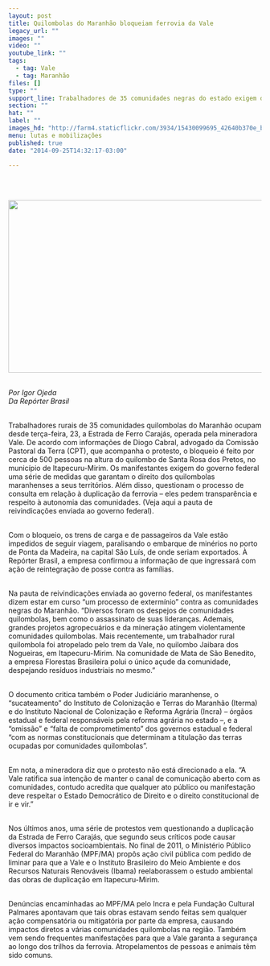 ```yaml
---
layout: post
title: Quilombolas do Maranhão bloqueiam ferrovia da Vale
legacy_url: ""
images: ""
video: ""
youtube_link: ""
tags:
  - tag: Vale
  - tag: Maranhão
files: []
type: ""
support_line: Trabalhadores de 35 comunidades negras do estado exigem do governo federal medidas que garantam o direito sobre seus territórios.
section: ""
hat: ""
label: ""
images_hd: "http://farm4.staticflickr.com/3934/15430099695_42640b370e_b.jpg"
menu: lutas e mobilizações
published: true
date: "2014-09-25T14:32:17-03:00"

---
```

<p><br />
&nbsp;</p>

<p><img alt="" height="343" src="http://farm4.staticflickr.com/3934/15430099695_42640b370e_b.jpg" width="580" /></p>

<p><br />
<em>Por Igor Ojeda<br />
Da Rep&oacute;rter Brasil</em></p>

<p><br />
Trabalhadores rurais de 35 comunidades quilombolas do Maranh&atilde;o ocupam desde ter&ccedil;a-feira, 23, a Estrada de Ferro Caraj&aacute;s, operada pela mineradora Vale. De acordo com informa&ccedil;&otilde;es de Diogo Cabral, advogado da Comiss&atilde;o Pastoral da Terra (CPT), que acompanha o protesto, o bloqueio &eacute; feito por cerca de 500 pessoas na altura do quilombo de Santa Rosa dos Pretos, no munic&iacute;pio de Itapecuru-Mirim. Os manifestantes exigem do governo federal uma s&eacute;rie de medidas que garantam o direito dos quilombolas maranhenses a seus territ&oacute;rios. Al&eacute;m disso, questionam o processo de consulta em rela&ccedil;&atilde;o &agrave; duplica&ccedil;&atilde;o da ferrovia &ndash; eles pedem transpar&ecirc;ncia e respeito &agrave; autonomia das comunidades. (Veja aqui a pauta de reivindica&ccedil;&otilde;es enviada ao governo federal).</p>

<p><br />
Com o bloqueio, os trens de carga e de passageiros da Vale est&atilde;o impedidos de seguir viagem, paralisando o embarque de min&eacute;rios no porto de Ponta da Madeira, na capital S&atilde;o Lu&iacute;s, de onde seriam exportados. &Agrave; Rep&oacute;rter Brasil, a empresa confirmou a informa&ccedil;&atilde;o de que ingressar&aacute; com a&ccedil;&atilde;o de reintegra&ccedil;&atilde;o de posse contra as fam&iacute;lias.</p>

<p><br />
Na pauta de reivindica&ccedil;&otilde;es enviada ao governo federal, os manifestantes dizem estar em curso &ldquo;um processo de exterm&iacute;nio&rdquo; contra as comunidades negras do Maranh&atilde;o. &ldquo;Diversos foram os despejos de comunidades quilombolas, bem como o assassinato de suas lideran&ccedil;as. Ademais, grandes projetos agropecu&aacute;rios e da minera&ccedil;&atilde;o atingem violentamente comunidades quilombolas. Mais recentemente, um trabalhador rural quilombola foi atropelado pelo trem da Vale, no quilombo Jaibara dos Nogueiras, em Itapecuru-Mirim. Na comunidade de Mata de S&atilde;o Benedito, a empresa Florestas Brasileira polui o &uacute;nico a&ccedil;ude da comunidade, despejando res&iacute;duos industriais no mesmo.&rdquo;</p>

<p><br />
O documento critica tamb&eacute;m o Poder Judici&aacute;rio maranhense, o &ldquo;sucateamento&rdquo; do Instituto de Coloniza&ccedil;&atilde;o e Terras do Maranh&atilde;o (Iterma) e do Instituto Nacional de Coloniza&ccedil;&atilde;o e Reforma Agr&aacute;ria (Incra) &ndash; &oacute;rg&atilde;os estadual e federal respons&aacute;veis pela reforma agr&aacute;ria no estado &ndash;, e a &ldquo;omiss&atilde;o&rdquo; e &ldquo;falta de comprometimento&rdquo; dos governos estadual e federal &ldquo;com as normas constitucionais que determinam a titula&ccedil;&atilde;o das terras ocupadas por comunidades quilombolas&rdquo;.</p>

<p><br />
Em nota, a mineradora diz que o protesto n&atilde;o est&aacute; direcionado a ela. &ldquo;A Vale ratifica sua inten&ccedil;&atilde;o de manter o canal de comunica&ccedil;&atilde;o aberto com as comunidades, contudo acredita que qualquer ato p&uacute;blico ou manifesta&ccedil;&atilde;o deve respeitar o Estado Democr&aacute;tico de Direito e o direito constitucional de ir e vir.&rdquo;</p>

<p><br />
Nos &uacute;ltimos anos, uma s&eacute;rie de protestos vem questionando a duplica&ccedil;&atilde;o da Estrada de Ferro Caraj&aacute;s, que segundo seus cr&iacute;ticos pode causar diversos impactos socioambientais. No final de 2011, o Minist&eacute;rio P&uacute;blico Federal do Maranh&atilde;o (MPF/MA) prop&ocirc;s a&ccedil;&atilde;o civil p&uacute;blica com pedido de liminar para que a Vale e o Instituto Brasileiro do Meio Ambiente e dos Recursos Naturais Renov&aacute;veis (Ibama) reelaborassem o estudo ambiental das obras de duplica&ccedil;&atilde;o em Itapecuru-Mirim.</p>

<p><br />
Den&uacute;ncias encaminhadas ao MPF/MA pelo Incra e pela Funda&ccedil;&atilde;o Cultural Palmares apontavam que tais obras estavam sendo feitas sem qualquer a&ccedil;&atilde;o compensat&oacute;ria ou mitigat&oacute;ria por parte da empresa, causando impactos diretos a v&aacute;rias comunidades quilombolas na regi&atilde;o. Tamb&eacute;m vem sendo frequentes manifesta&ccedil;&otilde;es para que a Vale garanta a seguran&ccedil;a ao longo dos trilhos da ferrovia. Atropelamentos de pessoas e animais t&ecirc;m sido comuns.</p>
